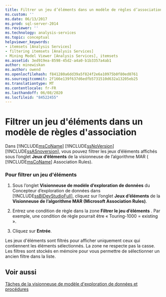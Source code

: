 ```yaml
---
title: Filtrer un jeu d’éléments dans un modèle de règles d’association | Microsoft Docs
ms.custom: ''
ms.date: 06/13/2017
ms.prod: sql-server-2014
ms.reviewer: ''
ms.technology: analysis-services
ms.topic: conceptual
helpviewer_keywords:
- itemsets [Analysis Services]
- filtering itemsets [Analysis Services]
- Mining Model Viewer [Analysis Services], itemsets
ms.assetid: 3ed919ea-8598-45d2-a4a0-b1b3357a4ab1
author: minewiskan
ms.author: owend
ms.openlocfilehash: f841280a6dd39a5f824f2e6a10975b0f80ed0761
ms.sourcegitcommit: 2f166e139f637d6edfb5731510d632a13205eb25
ms.translationtype: MT
ms.contentlocale: fr-FR
ms.lasthandoff: 06/08/2020
ms.locfileid: "84522455"
---
```

# <a name="filter-an-itemset-in-an-association-rules-model"></a>Filtrer un jeu d'éléments dans un modèle de règles d'association
  Dans [!INCLUDE[msCoName](../../includes/msconame-md.md)] [!INCLUDE[ssNoVersion](../../includes/ssnoversion-md.md)] [!INCLUDE[ssASnoversion](../../includes/ssasnoversion-md.md)], vous pouvez filtrer les jeux d’éléments affichés sous l’onglet **Jeux d’éléments** de la visionneuse de l’algorithme MAR ( [!INCLUDE[msCoName](../../includes/msconame-md.md)] Association Rules).  
  
### <a name="to-filter-an-itemset"></a>Pour filtrer un jeu d'éléments  
  
1.  Sous l’onglet **Visionneuse de modèle d’exploration de données** du Concepteur d’exploration de données dans [!INCLUDE[ssBIDevStudioFull](../../includes/ssbidevstudiofull-md.md)], cliquez sur l’onglet **Jeux d’éléments** de la **Visionneuse de l’algorithme MAR (Microsoft Association Rules)**.  
  
2.  Entrez une condition de règle dans la zone **Filtrer le jeu d’éléments** . Par exemple, une condition de règle pourrait être « Touring-1000 = existing ».  
  
3.  Cliquez sur **Entrée**.  
  
 Les jeux d'éléments sont filtrés pour afficher uniquement ceux qui contiennent les éléments sélectionnés. La zone ne respecte pas la casse. Les filtres sont stockés en mémoire pour vous permettre de sélectionner un ancien filtre dans la liste.  
  
## <a name="see-also"></a>Voir aussi  
 [Tâches de la visionneuse de modèle d'exploration de données et procédures](mining-model-viewer-tasks-and-how-tos.md)  
  
  
